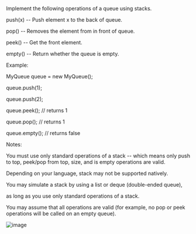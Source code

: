 Implement the following operations of a queue using stacks.

push(x) -- Push element x to the back of queue.

pop() -- Removes the element from in front of queue.

peek() -- Get the front element.

empty() -- Return whether the queue is empty.

Example:

MyQueue queue = new MyQueue();

queue.push(1);

queue.push(2);  

queue.peek();  // returns 1

queue.pop();   // returns 1

queue.empty(); // returns false

Notes:

You must use only standard operations of a stack -- which means only push to top, peek/pop from top, size, 
and is empty operations are valid.

Depending on your language, stack may not be supported natively.

You may simulate a stack by using a list or deque (double-ended queue), 

as long as you use only standard operations of a stack.

You may assume that all operations are valid (for example, no pop or peek operations will be called on an empty queue).

![image](https://github.com/hanlaoshi/leetcode-DailyProblem/blob/master/img-storage/Implement%20Queue%20using%20Stacks.png)

